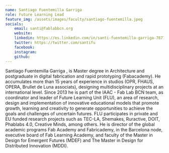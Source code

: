 ```yaml
---
name: Santiago Fuentemilla Garriga
role: Future Learning Lead
feature_img: /assets/images/faculty/santiago-fuentemilla.jpeg
socials:
    email: santi@fablabbcn.org
    website:
    linkedin: https://es.linkedin.com/in/santi-fuentemilla-garriga-7877892b
    twitter: https://twitter.com/santifu
    facebook:
    instagram:
    github:
---
```


Santiago Fuentemilla Garriga , is Master degree in Architecture and postgraduate in digital fabrication and rapid prototyping (Fabacademy). He accumulates more than 15 years of experience in studios (OPR, FHAUS, OPERA, Brullet de Luna associats), designing multidisciplinary projects at an international level.
Since 2013 he is part of the IAAC - Fab Lab BCN team, as coordinator and leader of Future Learning Unit (FLU), an area of research, design and implementation of innovative educational models that promote growth, learning and creativity to generate opportunities to achieve the goals and challenges of uncertain futures. FLU participates in private and EU funded research projects such as TEC-LA, Shemakes, Ruractive, DOIT, Phablabs 4.0, Creative Minds, among others.
He is director of the global academic programs Fab Academy and Fabricademy, in the Barcelona node, executive board of Fab Learning Academy, and faculty of the Master in Design for Emergent Futures (MDEF) and The Master in Design for Distributed Innovation (MDDI).
